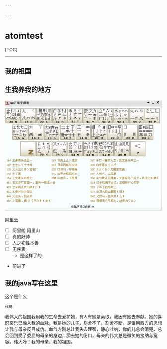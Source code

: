 ```yaml
---

---
```


# atomtest
[TOC]

------



## 我的祖国

## 生我养我的地方

![查看截图](五笔字根.jpg)

[阿里云](https://account.aliyun.com/)

- [ ] 阿里朗	阿里山
- [ ] 真的好帅
- [ ] 人之初性本善
- [ ] 无序表
  - 是这样了的
- 前进了

[1]: http://www.baidu.com	"baidu"
[2]: http://www.sina.com	"sina"



<!--如果写代码，可以在这里了-->

## 我的java写在这里



[^1]: 这里吧

这个是什么

`代码`



​	我伟大的祖国我用我的生命去爱护她，有人有她是索取，我因有她去奉献。她的喜怒哀乐已融入我的血脉，我是她的儿子，割舍不了，割舍不断。是谁用西方的思想让我与母亲反目成仇。血气方刚总让我失去理智，静心吐纳，你的儿总会清楚，总会回到受了委屈的母亲的身边，舔去她的伤口，母亲的伟大总是微笑的接纳与宽容。伟大呀！我的母亲，我的祖国。



